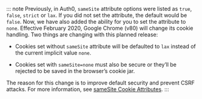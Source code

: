 ::: note
Previously, in Auth0, `sameSite` attribute options were listed as `true`, `false`, `strict` or `lax`. If you did not set the attribute, the default would be `false`. Now, we have also added the ability for you to set the attribute to `none`. Effective February 2020, Google Chrome (v80) will change its cookie handling. Two things are changing with this planned release:

* Cookies set without `sameSite` attribute will be defaulted to `lax` instead of the current implicit value `none`.

* Cookies set with `sameSite=none` must also be secure or they’ll be rejected to be saved in the browser’s cookie jar. 

The reason for this change is to improve default security and prevent CSRF attacks. For more information, see [sameSite Cookie Attributes](/sessions/concepts/cookie-attributes).
:::